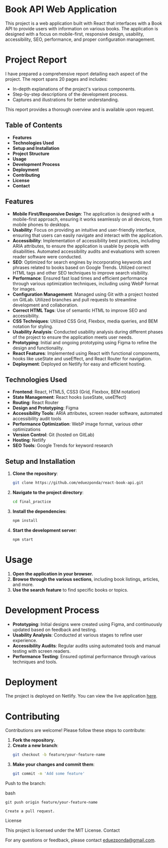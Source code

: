 # Book API Web Application

This project is a web application built with React that interfaces with a Book API to provide users with information on various books. The application is designed with a focus on mobile-first, responsive design, usability, accessibility, SEO, performance, and proper configuration management.

# Project Report

I have prepared a comprehensive report detailing each aspect of the project. The report spans 20 pages and includes:

- In-depth explanations of the project's various components.
- Step-by-step descriptions of the development process.
- Captures and illustrations for better understanding.

This report provides a thorough overview and is available upon request.

## Table of Contents
- **Features**
- **Technologies Used**
- **Setup and Installation**
- **Project Structure**
- **Usage**
- **Development Process**
- **Deployment**
- **Contributing**
- **License**
- **Contact**

## Features
- **Mobile First/Responsive Design**: The application is designed with a mobile-first approach, ensuring it works seamlessly on all devices, from mobile phones to desktops.
- **Usability**: Focus on providing an intuitive and user-friendly interface, ensuring that users can easily navigate and interact with the application.
- **Accessibility**: Implementation of accessibility best practices, including ARIA attributes, to ensure the application is usable by people with disabilities. Automated accessibility audits and evaluations with screen reader software were conducted.
- **SEO**: Optimized for search engines by incorporating keywords and phrases related to books based on Google Trends. Utilized correct HTML tags and other SEO techniques to improve search visibility.
- **Performance**: Ensured fast load times and efficient performance through various optimization techniques, including using WebP format for images.
- **Configuration Management**: Managed using Git with a project hosted on GitLab. Utilized branches and pull requests to streamline development and collaboration.
- **Correct HTML Tags**: Use of semantic HTML to improve SEO and accessibility.
- **CSS Techniques**: Utilized CSS Grid, Flexbox, media queries, and BEM notation for styling.
- **Usability Analysis**: Conducted usability analysis during different phases of the project to ensure the application meets user needs.
- **Prototyping**: Initial and ongoing prototyping using Figma to refine the design and functionality.
- **React Features**: Implemented using React with functional components, hooks like useState and useEffect, and React Router for navigation.
- **Deployment**: Deployed on Netlify for easy and efficient hosting.

## Technologies Used
- **Frontend**: React, HTML5, CSS3 (Grid, Flexbox, BEM notation)
- **State Management**: React hooks (useState, useEffect)
- **Routing**: React Router
- **Design and Prototyping**: Figma
- **Accessibility Tools**: ARIA attributes, screen reader software, automated accessibility audit tools
- **Performance Optimization**: WebP image format, various other optimizations
- **Version Control**: Git (hosted on GitLab)
- **Hosting**: Netlify
- **SEO Tools**: Google Trends for keyword research

## Setup and Installation
1. **Clone the repository**:
    ```bash
    git clone https://github.com/eduezponda/react-book-api.git
    ```
2. **Navigate to the project directory**:
    ```bash
    cd final_practice
    ```
3. **Install the dependencies**:
    ```bash
    npm install
    ```
4. **Start the development server**:
    ```bash
    npm start
    ```
# Usage
1. **Open the application in your browser.**
2. **Browse through the various sections**, including book listings, articles, and more.
3. **Use the search feature** to find specific books or topics.

# Development Process
- **Prototyping**: Initial designs were created using Figma, and continuously updated based on feedback and testing.
- **Usability Analysis**: Conducted at various stages to refine user experience.
- **Accessibility Audits**: Regular audits using automated tools and manual testing with screen readers.
- **Performance Testing**: Ensured optimal performance through various techniques and tools.

# Deployment
The project is deployed on Netlify. You can view the live application [here](https://bookrealm2024.netlify.app/).

# Contributing
Contributions are welcome! Please follow these steps to contribute:
1. **Fork the repository.**
2. **Create a new branch**:
    ```bash
    git checkout -b feature/your-feature-name
    ```
3. **Make your changes and commit them**:
    ```bash
    git commit -m 'Add some feature'
    ```

Push to the branch:

bash

    git push origin feature/your-feature-name

    Create a pull request.

License

This project is licensed under the MIT License.
Contact

For any questions or feedback, please contact eduezponda@gmail.com.

